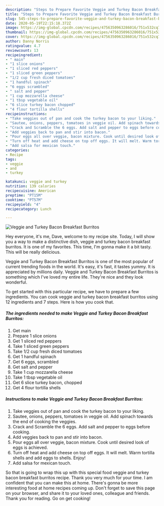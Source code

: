 ```yaml
---
description: "Steps to Prepare Favorite Veggie and Turkey Bacon Breakfast Burritos"
title: "Steps to Prepare Favorite Veggie and Turkey Bacon Breakfast Burritos"
slug: 545-steps-to-prepare-favorite-veggie-and-turkey-bacon-breakfast-burritos
date: 2020-05-19T22:15:18.372Z
image: https://img-global.cpcdn.com/recipes/4756350963286016/751x532cq70/veggie-and-turkey-bacon-breakfast-burritos-recipe-main-photo.jpg
thumbnail: https://img-global.cpcdn.com/recipes/4756350963286016/751x532cq70/veggie-and-turkey-bacon-breakfast-burritos-recipe-main-photo.jpg
cover: https://img-global.cpcdn.com/recipes/4756350963286016/751x532cq70/veggie-and-turkey-bacon-breakfast-burritos-recipe-main-photo.jpg
author: Danny Norris
ratingvalue: 4.7
reviewcount: 13
recipeingredient:
- " main"
- "1 slice onions"
- "1 sliced red peppers"
- "1 sliced green peppers"
- "1/2 cup fresh diced tomatoes"
- "1 handful spinach"
- "6 eggs scrambled"
- " salt and pepper"
- "1 cup mozzarella cheese"
- "1 tbsp vegetable oil"
- "6 slice turkey bacon chopped"
- "4 flour tortilla shells"
recipeinstructions:
- "Take veggies out of pan and cook the turkey bacon to your liking."
- "Sautee, onions, peppers, tomatoes in veggie oil. Add spinach towards the end of cooking the veggies."
- "Crack and Scramble the 6 eggs. Add salt and pepper to eggs before cooking."
- "Add veggies back to pan and stir into bacon."
- "Pour eggs all over veggie, bacon mixture. Cook until desired look of eggs is achieved."
- "Turn off heat and add cheese on top off eggs. It will melt. Warm tortilla shells and add eggs to shells. Enjoy!"
- "Add salsa for mexican touch."
categories:
- Recipe
tags:
- veggie
- and
- turkey

katakunci: veggie and turkey 
nutrition: 139 calories
recipecuisine: American
preptime: "PT15M"
cooktime: "PT57M"
recipeyield: "4"
recipecategory: Lunch

---
```



![Veggie and Turkey Bacon Breakfast Burritos](https://img-global.cpcdn.com/recipes/4756350963286016/751x532cq70/veggie-and-turkey-bacon-breakfast-burritos-recipe-main-photo.jpg)

Hey everyone, it's me, Dave, welcome to my recipe site. Today, I will show you a way to make a distinctive dish, veggie and turkey bacon breakfast burritos. It is one of my favorites. This time, I'm gonna make it a bit tasty. This will be really delicious.

Veggie and Turkey Bacon Breakfast Burritos is one of the most popular of current trending foods in the world. It's easy, it's fast, it tastes yummy. It is appreciated by millions daily. Veggie and Turkey Bacon Breakfast Burritos is something which I've loved my entire life. They're nice and they look wonderful.




To get started with this particular recipe, we have to prepare a few ingredients. You can cook veggie and turkey bacon breakfast burritos using 12 ingredients and 7 steps. Here is how you cook that.

<!--inarticleads1-->

##### The ingredients needed to make Veggie and Turkey Bacon Breakfast Burritos:

1. Get  main
1. Prepare 1 slice onions
1. Get 1 sliced red peppers
1. Take 1 sliced green peppers
1. Take 1/2 cup fresh diced tomatoes
1. Get 1 handful spinach
1. Get 6 eggs, scrambled
1. Get  salt and pepper
1. Take 1 cup mozzarella cheese
1. Take 1 tbsp vegetable oil
1. Get 6 slice turkey bacon, chopped
1. Get 4 flour tortilla shells




<!--inarticleads2-->

##### Instructions to make Veggie and Turkey Bacon Breakfast Burritos:

1. Take veggies out of pan and cook the turkey bacon to your liking.
1. Sautee, onions, peppers, tomatoes in veggie oil. Add spinach towards the end of cooking the veggies.
1. Crack and Scramble the 6 eggs. Add salt and pepper to eggs before cooking.
1. Add veggies back to pan and stir into bacon.
1. Pour eggs all over veggie, bacon mixture. Cook until desired look of eggs is achieved.
1. Turn off heat and add cheese on top off eggs. It will melt. Warm tortilla shells and add eggs to shells. Enjoy!
1. Add salsa for mexican touch.




So that is going to wrap this up with this special food veggie and turkey bacon breakfast burritos recipe. Thank you very much for your time. I am confident that you can make this at home. There's gonna be more interesting food at home recipes coming up. Don't forget to save this page on your browser, and share it to your loved ones, colleague and friends. Thank you for reading. Go on get cooking!
